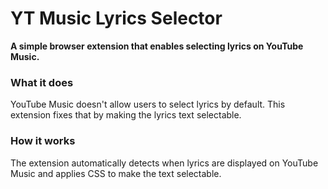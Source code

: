 # YT Music Lyrics Selector

**A simple browser extension that enables selecting lyrics on YouTube Music.**

### What it does

YouTube Music doesn't allow users to select lyrics by default. This extension fixes that by making the lyrics text selectable.

### How it works

The extension automatically detects when lyrics are displayed on YouTube Music and applies CSS to make the text selectable.
